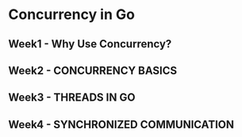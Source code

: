 # Concurrency in Go 

## Week1 - Why Use Concurrency?
## Week2 - CONCURRENCY BASICS
## Week3 - THREADS IN GO
## Week4 - SYNCHRONIZED COMMUNICATION

